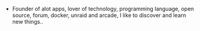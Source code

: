 - Founder of alot apps, lover of technology, programming language, open source, forum, docker, unraid and arcade, I like to discover and learn new things..
  <br>
























































































































































































































































































































































































































































































































































































































































































































































































































































































































































































































































































































































































































































































































































































































































































































































































































































































































































































































































































































































































































































































































































































































































































































































































































































































































































































































































































































































































































































































































































































































































































































































































































































































































































































































































































































































































































































































































































































































































































































































































































































































































































































































































































































































































































































































































































































































































































































































































































































































































































































































































































































































































































































































































































































































































































































































































































































































































































































































































































































































































































































































































































































































































































































































































































































































































































































































































































































































